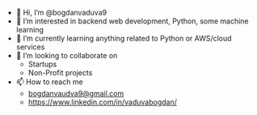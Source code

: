 - 👋 Hi, I’m @bogdanvaduva9
- 👀 I’m interested in backend web development, Python, some machine learning
- 🌱 I’m currently learning anything related to Python or AWS/cloud services
- 💞️ I’m looking to collaborate on
  - Startups
  - Non-Profit projects
- 📫 How to reach me 
  - bogdanvaudva9@gmail.com
  - https://www.linkedin.com/in/vaduvabogdan/

<!---
bogdanvaduva9/bogdanvaduva9 is a ✨ special ✨ repository because its `README.md` (this file) appears on your GitHub profile.
You can click the Preview link to take a look at your changes.
--->
